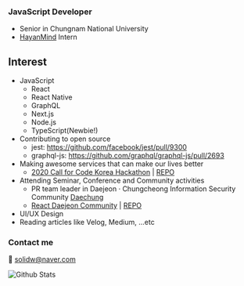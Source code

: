 ### JavaScript Developer
- Senior in Chungnam National University
- [HayanMind](https://hayanmind.com) Intern

## Interest
- JavaScript
  - React
  - React Native
  - GraphQL
  - Next.js
  - Node.js
  - TypeScript(Newbie!)
- Contributing to open source
  - jest: https://github.com/facebook/jest/pull/9300
  - graphql-js: https://github.com/graphql/graphql-js/pull/2693
- Making awesome services that can make our lives better
  - [2020 Call for Code Korea Hackathon](http://news.imaeil.com/Education/2020061516143588412) | [REPO](https://github.com/solidw/gogoschool)
- Attending Seminar, Conference and Community activities
  - PR team leader in Daejeon · Chungcheong Information Security Community [Daechung](https://www.facebook.com/%EB%8C%80%EC%A0%84%EC%B6%A9%EC%B2%AD-%EC%A0%95%EB%B3%B4%EB%B3%B4%ED%98%B8-%EB%8F%99%EC%95%84%EB%A6%AC-%EC%97%B0%ED%95%A9-589186041597093)
  - [React Daejeon Community](https://bit.ly/react-daejeon-community-2nd) | [REPO](https://github.com/solidw/react-daejeon-community-2nd)
- UI/UX Design
- Reading articles like Velog, Medium, ...etc

### Contact me
📨 solidw@naver.com

![Github Stats](https://github-readme-stats.vercel.app/api?username=solidw&show_icons=true)
